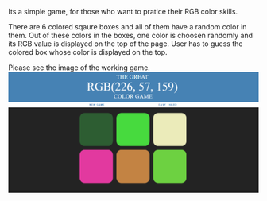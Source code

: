 Its a simple game, for those who want to pratice their RGB color skills.

There are 6 colored sqaure boxes and all of them have a random color in them. Out of these colors in the boxes, one color is choosen randomly and its RGB value is displayed on the top of the page. User has to guess the colored box whose color is displayed on the top.

Please see the image of the working game.
![](ColorGame.png)
